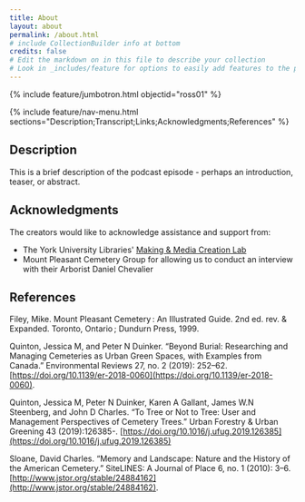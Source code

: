 ```yaml
---
title: About
layout: about
permalink: /about.html
# include CollectionBuilder info at bottom
credits: false
# Edit the markdown on in this file to describe your collection
# Look in _includes/feature for options to easily add features to the page
---
```


{% include feature/jumbotron.html objectid="ross01" %}

{% include feature/nav-menu.html sections="Description;Transcript;Links;Acknowledgments;References" %}

## Description

This is a brief description of the podcast episode - perhaps an introduction, teaser, or abstract.





## Acknowledgments

The creators would like to acknowledge assistance and support from:

- The York University Libraries' [Making & Media Creation Lab](https://www.library.yorku.ca/ds/)
- Mount Pleasant Cemetery Group for allowing us to conduct an interview with their Arborist Daniel Chevalier 
## References

Filey, Mike. Mount Pleasant Cemetery : An Illustrated Guide. 2nd ed. rev. & Expanded. Toronto, Ontario ; Dundurn Press, 1999.

Quinton, Jessica M, and Peter N Duinker. “Beyond Burial: Researching and Managing Cemeteries as Urban Green Spaces, with Examples from Canada.” Environmental Reviews 27, no. 2 (2019): 252–62. [https://doi.org/10.1139/er-2018-0060](https://doi.org/10.1139/er-2018-0060).

Quinton, Jessica M, Peter N Duinker, Karen A Gallant, James W.N Steenberg, and John D Charles. “To Tree or Not to Tree: User and Management Perspectives of Cemetery Trees.” Urban Forestry & Urban Greening 43 (2019):126385-. [https://doi.org/10.1016/j.ufug.2019.126385](https://doi.org/10.1016/j.ufug.2019.126385)

Sloane, David Charles. “Memory and Landscape: Nature and the History of the American Cemetery.” SiteLINES: A Journal of Place 6, no. 1 (2010): 3–6. [http://www.jstor.org/stable/24884162](http://www.jstor.org/stable/24884162).



